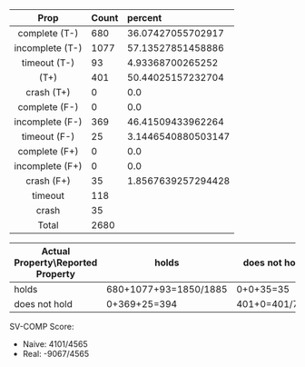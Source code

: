 
| Prop | Count | percent |
|:----:|:------|:--|
|complete   (T-)|680| 36.07427055702917 |
|incomplete (T-)|1077|57.13527851458886 |
|timeout    (T-)|93|4.93368700265252 |
|           (T+)|401|50.44025157232704 |
|crash      (T+)|0|0.0 |
|complete   (F-)|0|0.0 |
|incomplete (F-)|369|46.41509433962264 |
|timeout    (F-)|25|3.1446540880503147 |
|complete   (F+)|0|0.0 |
|incomplete (F+)|0|0.0 |
|crash      (F+)|35|1.8567639257294428 |
|timeout        |118| |
|crash          |35| |
|Total          |2680| |

| Actual Property\Reported Property | holds | does not hold |
|------------------------------------|-------|---------------|
| holds | 680+1077+93=1850/1885 | 0+0+35=35 |
| does not hold | 0+369+25=394 | 401+0=401/795 |

SV-COMP Score:

* Naive: 4101/4565
* Real: -9067/4565

